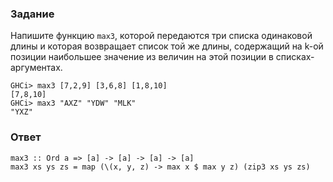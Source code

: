 ### Задание

Напишите функцию `max3`, которой передаются три списка одинаковой длины и которая возвращает список той же длины, содержащий на k-ой позиции наибольшее значение из величин на этой позиции в списках-аргументах.

```
GHCi> max3 [7,2,9] [3,6,8] [1,8,10]
[7,8,10]
GHCi> max3 "AXZ" "YDW" "MLK"
"YXZ"
```

### Ответ

```
max3 :: Ord a => [a] -> [a] -> [a] -> [a]
max3 xs ys zs = map (\(x, y, z) -> max x $ max y z) (zip3 xs ys zs)
```